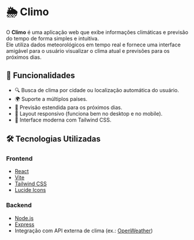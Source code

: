 # 🌦️ Climo

O **Climo** é uma aplicação web que exibe informações climáticas e previsão do tempo de forma simples e intuitiva.  
Ele utiliza dados meteorológicos em tempo real e fornece uma interface amigável para o usuário visualizar o clima atual e previsões para os próximos dias.

## 🚀 Funcionalidades

- 🔍 Busca de clima por cidade ou localização automática do usuário.
- 🌍 Suporte a múltiplos países.
- 📅 Previsão estendida para os próximos dias.
- 📱 Layout responsivo (funciona bem no desktop e no mobile).
- 🌈 Interface moderna com Tailwind CSS.

## 🛠️ Tecnologias Utilizadas

### **Frontend**
- [React](https://react.dev/)
- [Vite](https://vitejs.dev/)
- [Tailwind CSS](https://tailwindcss.com/)
- [Lucide Icons](https://lucide.dev/)

### **Backend**
- [Node.js](https://nodejs.org/)
- [Express](https://expressjs.com/)
- Integração com API externa de clima (ex.: [OpenWeather](https://openweathermap.org/))
